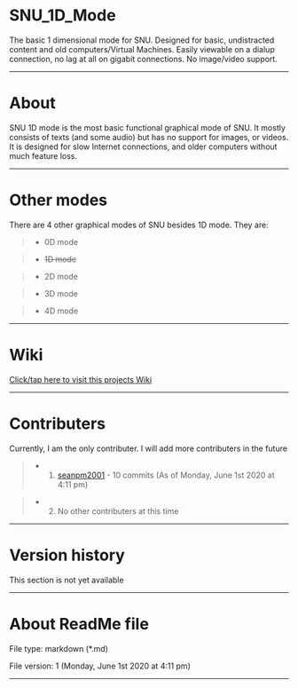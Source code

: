# SNU_1D_Mode
The basic 1 dimensional mode for SNU. Designed for basic, undistracted content and old computers/Virtual Machines. Easily viewable on a dialup connection, no lag at all on gigabit connections. No image/video support.

---

# About

SNU 1D mode is the most basic functional graphical mode of SNU. It mostly consists of texts (and some audio) but has no support for images, or videos. It is designed for slow Internet connections, and older computers without much feature loss. 

---

# Other modes

There are 4 other graphical modes of SNU besides 1D mode. They are:

> * 0D mode

> * ~~1D mode~~

> * 2D mode

> * 3D mode

> * 4D mode

---

# Wiki

[Click/tap here to visit this projects Wiki](https://github.com/seanpm2001/SNU_1D_Mode/wiki)

---

# Contributers

Currently, I am the only contributer. I will add more contributers in the future

> * 1. [seanpm2001](https://github.com/seanpm2001/) - 10 commits (As of Monday, June 1st 2020 at 4:11 pm)

> * 2. No other contributers at this time

---

# Version history

This section is not yet available

---

# About ReadMe file

File type: markdown (*.md)

File version: 1 (Monday, June 1st 2020 at 4:11 pm)

---
